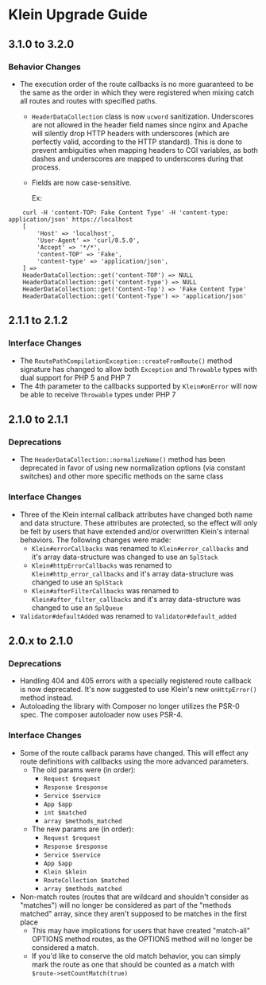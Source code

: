 # Klein Upgrade Guide

## 3.1.0 to 3.2.0

### Behavior Changes

- The execution order of the route callbacks is no more guaranteed to be the same as the order in which they were registered when mixing catch all routes and routes with specified paths.
  - `HeaderDataCollection` class is now `ucword` sanitization. 
     Underscores are not allowed in the header field names since 
     nginx and Apache will silently drop HTTP headers with underscores 
     (which are perfectly valid, according to the HTTP standard). 
     This is done to prevent ambiguities when mapping headers to CGI variables, 
     as both dashes and underscores are mapped to underscores during that process.
  - Fields are now case-sensitive.
      
    Ex: 
```shell
    curl -H 'content-TOP: Fake Content Type' -H 'content-type: application/json' https://localhost
    [
        'Host' => 'localhost',
        'User-Agent' => 'curl/8.5.0',
        'Accept' => '*/*',
        'content-TOP' => 'Fake',
        'content-type' => 'application/json',
    ] => 
    HeaderDataCollection::get('content-TOP') => NULL
    HeaderDataCollection::get('content-type') => NULL
    HeaderDataCollection::get('Content-Top') => 'Fake Content Type'
    HeaderDataCollection::get('Content-Type') => 'application/json'
```

## 2.1.1 to 2.1.2

### Interface Changes

- The `RoutePathCompilationException::createFromRoute()` method signature has changed to allow both `Exception` and `Throwable` types with dual support for PHP 5 and PHP 7
- The 4th parameter to the callbacks supported by `Klein#onError` will now be able to receive `Throwable` types under PHP 7


## 2.1.0 to 2.1.1

### Deprecations

- The `HeaderDataCollection::normalizeName()` method has been deprecated in favor of using new normalization options (via constant switches) and other more specific methods on the same class

### Interface Changes

- Three of the Klein internal callback attributes have changed both name and data structure. These attributes are protected, so the effect will only be felt by users that have extended and/or overwritten Klein's internal behaviors. The following changes were made:
    - `Klein#errorCallbacks` was renamed to `Klein#error_callbacks` and it's array data-structure was changed to use an `SplStack`
    - `Klein#httpErrorCallbacks` was renamed to `Klein#http_error_callbacks` and it's array data-structure was changed to use an `SplStack`
    - `Klein#afterFilterCallbacks` was renamed to `Klein#after_filter_callbacks` and it's array data-structure was changed to use an `SplQueue`
- `Validator#defaultAdded` was renamed to `Validator#default_added`


## 2.0.x to 2.1.0

### Deprecations

- Handling 404 and 405 errors with a specially registered route callback is now deprecated. It's now suggested to use Klein's new `onHttpError()` method instead.
- Autoloading the library with Composer no longer utilizes the PSR-0 spec. The composer autoloader now uses PSR-4.

### Interface Changes

- Some of the route callback params have changed. This will effect any route definitions with callbacks using the more advanced parameters.
    - The old params were (in order):
        - `Request $request`
        - `Response $response`
        - `Service $service`
        - `App $app`
        - `int $matched`
        - `array $methods_matched`
    - The new params are (in order):
        - `Request $request`
        - `Response $response`
        - `Service $service`
        - `App $app`
        - `Klein $klein`
        - `RouteCollection $matched`
        - `array $methods_matched`
- Non-match routes (routes that are wildcard and shouldn't consider as "matches") will no longer be considered as part of the "methods matched" array, since they aren't supposed to be matches in the first place
    - This may have implications for users that have created "match-all" OPTIONS method routes, as the OPTIONS method will no longer be considered a match.
    - If you'd like to conserve the old match behavior, you can simply mark the route as one that should be counted as a match with `$route->setCountMatch(true)`
